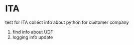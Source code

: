 # ITA
test for ITA
collect info about python for customer company
1) find info about UDF
2) logging info update
